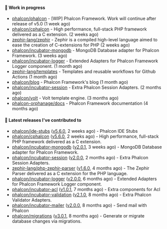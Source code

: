 #### :wrench: Work in progress

- [phalcon/phalcon](https://github.com/phalcon/phalcon) - [WIP] Phalcon Framework. Work will continue after release of v5.0 (1 week ago)
- [phalcon/cphalcon](https://github.com/phalcon/cphalcon) - High performance, full-stack PHP framework delivered as a C extension. (2 weeks ago)
- [zephir-lang/zephir](https://github.com/zephir-lang/zephir) - Zephir is a compiled high-level language aimed to ease the creation of C-extensions for PHP (2 weeks ago)
- [phalcon/incubator-mongodb](https://github.com/phalcon/incubator-mongodb) - MongoDB Database adapter for Phalcon Framework. (3 weeks ago)
- [phalcon/incubator-logger](https://github.com/phalcon/incubator-logger) - Extended Adapters for Phalcon Framework Logger component. (1 month ago)
- [zephir-lang/templates](https://github.com/zephir-lang/templates) - Templates and reusable workflows for Github Actions (1 month ago)
- [phalcon/blog](https://github.com/phalcon/blog) - Phalcon Framework&#39;s blog (1 month ago)
- [phalcon/incubator-session](https://github.com/phalcon/incubator-session) - Extra Phalcon Session Adapters. (2 months ago)
- [phalcon/volt](https://github.com/phalcon/volt) - Volt template engine. (3 months ago)
- [phalcon-orphanage/docs](https://github.com/phalcon-orphanage/docs) - Phalcon Framework documentation (4 months ago)

#### :pushpin: Latest releases I've contributed to

- [phalcon/ide-stubs](https://github.com/phalcon/ide-stubs) ([v5.6.0](https://github.com/phalcon/ide-stubs/releases/tag/v5.6.0), 2 weeks ago) - Phalcon IDE Stubs
- [phalcon/cphalcon](https://github.com/phalcon/cphalcon) ([v5.6.0](https://github.com/phalcon/cphalcon/releases/tag/v5.6.0), 2 weeks ago) - High performance, full-stack PHP framework delivered as a C extension.
- [phalcon/incubator-mongodb](https://github.com/phalcon/incubator-mongodb) ([v2.0.1](https://github.com/phalcon/incubator-mongodb/releases/tag/v2.0.1), 3 weeks ago) - MongoDB Database adapter for Phalcon Framework.
- [phalcon/incubator-session](https://github.com/phalcon/incubator-session) ([v2.0.0](https://github.com/phalcon/incubator-session/releases/tag/v2.0.0), 2 months ago) - Extra Phalcon Session Adapters.
- [zephir-lang/php-zephir-parser](https://github.com/zephir-lang/php-zephir-parser) ([v1.6.0](https://github.com/zephir-lang/php-zephir-parser/releases/tag/v1.6.0), 4 months ago) - The Zephir Parser delivered as a C extension for the PHP language.
- [phalcon/incubator-logger](https://github.com/phalcon/incubator-logger) ([v2.0.0](https://github.com/phalcon/incubator-logger/releases/tag/v2.0.0), 6 months ago) - Extended Adapters for Phalcon Framework Logger component.
- [phalcon/incubator-acl](https://github.com/phalcon/incubator-acl) ([v1.0.1](https://github.com/phalcon/incubator-acl/releases/tag/v1.0.1), 7 months ago) - Extra components for Acl
- [phalcon/incubator-validation](https://github.com/phalcon/incubator-validation) ([v2.1.0](https://github.com/phalcon/incubator-validation/releases/tag/v2.1.0), 8 months ago) - Extra Phalcon Validator Adapters. 
- [phalcon/incubator-mailer](https://github.com/phalcon/incubator-mailer) ([v2.0.0](https://github.com/phalcon/incubator-mailer/releases/tag/v2.0.0), 8 months ago) - Send mail with Phalcon
- [phalcon/migrations](https://github.com/phalcon/migrations) ([v3.0.1](https://github.com/phalcon/migrations/releases/tag/v3.0.1), 8 months ago) - Generate or migrate database changes via migrations.
